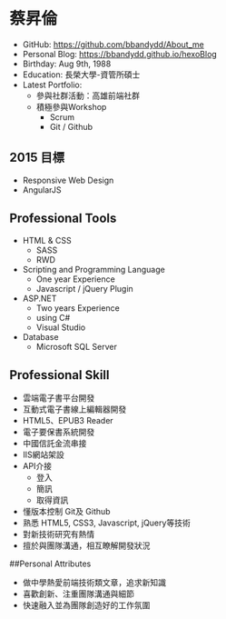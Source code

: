 # 蔡昇倫

- GitHub: https://github.com/bbandydd/About_me
- Personal Blog: https://bbandydd.github.io/hexoBlog
- Birthday: Aug 9th, 1988
- Education: 長榮大學-資管所碩士 
- Latest Portfolio:
	- 參與社群活動：高雄前端社群
	- 積極參與Workshop
		- Scrum 
		- Git / Github


## 2015 目標

- Responsive Web Design
- AngularJS

## Professional Tools

- HTML & CSS
	- SASS
	- RWD
- Scripting and Programming Language
	- One year Experience
	- Javascript / jQuery Plugin
- ASP.NET
	- Two years Experience
	- using C#
	- Visual Studio
- Database
	- Microsoft SQL Server

## Professional Skill

- 雲端電子書平台開發
- 互動式電子書線上編輯器開發
- HTML5、EPUB3 Reader
- 電子要保書系統開發
- 中國信託金流串接
- IIS網站架設
- API介接
	- 登入
	- 簡訊
	- 取得資訊
- 懂版本控制 Git及 Github
- 熟悉 HTML5, CSS3, Javascript, jQuery等技術
- 對新技術研究有熱情
- 擅於與團隊溝通，相互瞭解開發狀況

##Personal Attributes
	
- 做中學熱愛前端技術類文章，追求新知識
- 喜歡創新、注重團隊溝通與細節
- 快速融入並為團隊創造好的工作氛圍